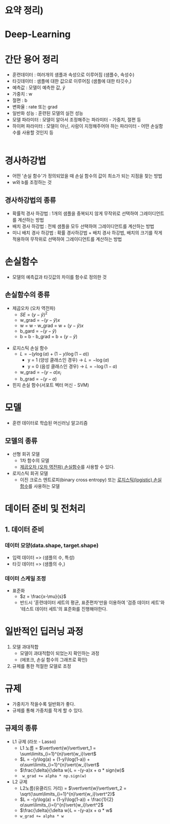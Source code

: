 # 요약 정리)

# Deep-Learning

# 간단 용어 정리
- 훈련데이터 : 여러개의 샘플과 속성으로 이루어짐 (샘플수, 속성수)
- 타깃데이터 : 샘플에 대한 값으로 이루어짐 (샘플에 대한 타깃수,)
- 예측값 : 모델이 예측한 값, $\hat{y}$
- 가중치 : w
- 절편 : b
- 변화율 : rate 또는 grad
- 일반화 성능 : 훈련된 모델의 실전 성능
- 모델 파라미터 : 모델이 알아서 조정해주는 파라미터 - 가중치, 절편 등
- 하이퍼 파라미터 : 모델이 아닌, 사람이 지정해주어야 하는 파라미터 - 어떤 손실함수를 사용할 것인지 등
<br><br>

# 경사하강법
- 어떤 '손실 함수'가 정의되었을 때 손실 함수의 값이 최소가 되는 지점을 찾는 방법
- w와 b를 조정하는 것
## 경사하강법의 종류
- 확률적 경사 하강법 : 1개의 샘플을 중복되지 않게 무작위로 선택하여 그레이디언트를 계산하는 방법
- 배치 경사 하강법 : 전체 샘플을 모두 선택하여 그레이디언트를 계산하는 방법
- 미니 배치 경사 하강법 : 확률 경사하강법 + 배치 경사 하강법, 배치의 크기를 작게 적용하여 무작위로 선택하여 그레이디언트를 계산하는 방법


# 손실함수
- 모델의 예측값과 타깃값의 차이를 함수로 정의한 것
## 손실함수의 종류
- <a id=squaredError style="text-decoration:none; color:inherit">제곱오차 (오차 역전파)</a>
    - $SE = (y-\hat{y})^2$
    - w_grad = $-(y-\hat{y})x$
    - w = w - w_grad = w + $(y-\hat{y})x$
    - b_gard = $-(y-\hat{y})$
    - b = b - b_grad = b + $(y-\hat{y})$
    <br><br>
- <a id=logisticLoss style="text-decoration:none; color:inherit">로지스틱 손실 함수</a>
    - $L = -(y\log{(a)} + (1-y)\log{(1-a))}$
      - y = 1 (양성 클래스인 경우) -> $L = -\log{(a)}$
      - y = 0 (음성 클래스인 경우) -> $L = -\log{(1-a)}$
    - w_grad = $-(y-a)x_i$
    - b_grad = $-(y-a)$
- <a id=hingeLoss style="text-decoration:none; color:inherit">힌지 손실 함수(서포트 벡터 머신 - SVM)</a>

# 모델
- 훈련 데이터로 학습된 머신러닝 알고리즘
## 모델의 종류
- 선형 회귀 모델
    - 1차 함수의 모델
    - [제곱오차 (오차 역전파) 손실함수](#squaredError)를 사용할 수 있다.
- 로지스틱 회귀 모델
    - 이진 크로스 엔트로피(binary cross entropy) 또는 [로지스틱(logistic) 손실 함수](#logisticLoss)를 사용하는 모델

# 데이터 준비 및 전처리
## 1. 데이터 준비
### 데이터 모양(data.shape, target.shape)
- 입력 데이터 => (샘플의 수, 특성)
- 타깃 데이터 => (샘플의 수,)
### 데이터 스케일 조정
- 표준화
    - $z = \frac{x-\mu}{s}$
    - 반드시 '훈련데이터 세트의 평균, 표준편차'만을 이용하여 '검증 데이터 세트'와 '테스트 데이터 세트'의 표준화를 진행해야한다.

# 일반적인 딥러닝 과정
1. 모델 과대적합
    - 모델이 과대적합이 되었는지 확인하는 과정 
    - (에포크, 손실 함수의 그래프로 확인)
2. 규제를 통한 적절한 모델로 조정

# 규제
- 가중치가 작을수록 일반화가 좋다.
- 규제를 통해 가중치를 작게 할 수 있다.
## 규제의 종류
- L1 규제 (라쏘 - Lasso)
    - L1 노름 = $\vert\vert{w}\vert\vert_1 = \sum\limits_{i=1}^{n}\vert{w_i}\vert$
    - $L = -(y\log(a) + (1-y)\log(1-a)) + α\sum\limits_{i=1}^{n}\vert{w_i}\vert$
    - $\frac{\delta}{\delta w}L = -(y-a)x + α * sign(w)$
    - <code> w_grad += alpha * np.sign(w)</code>
- L2 규제
    - L2노름(유클리드 거리) = $\vert\vert{w}\vert\vert_2 = \sqrt{\sum\limits_{i=1}^{n}\vert{w_i}\vert^2}$
    - $L = -(y\log(a) + (1-y)\log(1-a)) + \frac{1}{2}α\sum\limits_{i=l}^{n}\vert{w_i}\vert^2$ 
    - $\frac{\delta}{\delta w}L = -(y-a)x + α * w$
    - <code>w_grad += alpha * w</code>
